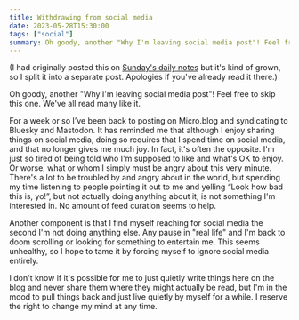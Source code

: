 ```yaml
---
title: Withdrawing from social media
date: 2023-05-28T15:30:00
tags: ["social"]
summary: Oh goody, another "Why I'm leaving social media post"! Feel free to skip this one. We've all read many like it.
---
```


(I had originally posted this on [Sunday's daily notes](/journal/2023-05-28) but it's kind of grown, so I split it into a separate post. Apologies if you've already read it there.)

Oh goody, another "Why I'm leaving social media post"! Feel free to skip this one. We've all read many like it.

For a week or so I’ve been back to posting on Micro.blog and syndicating to Bluesky and Mastodon. It has reminded me that although I enjoy sharing things on social media, doing so requires that I spend time on social media, and that no longer gives me much joy. In fact, it's often the opposite. I'm just so tired of being told who I'm supposed to like and what's OK to enjoy. Or worse, what or whom I simply must be angry about this very minute. There's a lot to be troubled by and angry about in the world, but spending my time listening to people pointing it out to me and yelling “Look how bad this is, yo!”, but not actually doing anything about it, is not something I'm interested in. No amount of feed curation seems to help.

Another component is that I find myself reaching for social media the second I'm not doing anything else. Any pause in "real life" and I'm back to doom scrolling or looking for something to entertain me. This seems unhealthy, so I hope to tame it by forcing myself to ignore social media entirely.

I don't know if it's possible for me to just quietly write things here on the blog and never share them where they might actually be read, but I'm in the mood to pull things back and just live quietly by myself for a while. I reserve the right to change my mind at any time.

